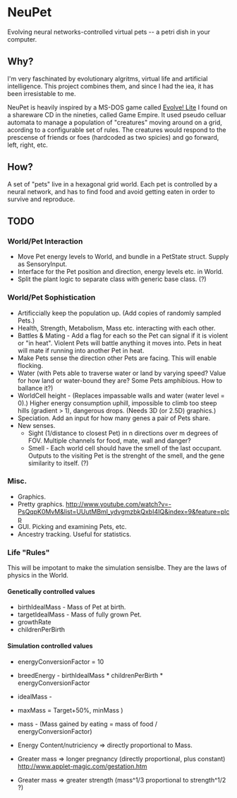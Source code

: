 NeuPet
======

Evolving neural networks-controlled virtual pets -- a petri dish in your computer.

Why?
----

I'm very faschinated by evolutionary algritms, virtual life and artificial intelligence. This project combines them, and since I had the iea, it has been irresistable to me.

NeuPet is heavily inspired by a MS-DOS game called [Evolve! Lite](http://www.youtube.com/watch?v=kPQBexmrvEQ) I found on a shareware CD in the nineties, called Game Empire. It used pseudo celluar automata to manage a population of "creatures" moving around on a grid, acording to a configurable set of rules. The creatures would respond to the prescense of friends or foes (hardcoded as two spicies) and go forward, left, right, etc.

How?
----

A set of "pets" live in a hexagonal grid world. Each pet is controlled by a neural network, and has to find food and avoid getting eaten in order to survive and reproduce.


TODO
----

### World/Pet Interaction

* Move Pet energy levels to World, and bundle in a PetState struct. Supply as SensoryInput.
* Interface for the Pet position and direction, energy levels etc. in World.
* Split the plant logic to separate class with generic base class. (?)

### World/Pet Sophistication

* Artificcially keep the population up. (Add copies of randomly sampled Pets.)
* Health, Strength, Metabolism, Mass etc. interacting with each other.
* Battles & Mating - Add a flag for each so the Pet can signal if it is violent or "in heat". Violent Pets will battle anything it moves into. Pets in heat will mate if running into another Pet in heat.
* Make Pets sense the direction other Pets are facing. This will enable flocking.
* Water (with Pets able to traverse water or land by varying speed? Value for how land or water-bound they are? Some Pets amphibious. How to ballance it?)
* WorldCell height - (Replaces impassable walls and water (water level = 0).) Higher energy consumption uphill, impossible to climb too steep hills (gradient > 1), dangerous drops. (Needs 3D (or 2.5D) graphics.)
* Speciation. Add an input for how many genes a pair of Pets share.
* New senses.
	* Sight (1/distance to closest Pet) in n directions over m degrees of FOV. Multiple channels for food, mate, wall and danger?
	* Smell - Each world cell should have the smell of the last occupant. Outputs to the visiting Pet is the strenght of the smell, and the gene similarity to itself. (?)

### Misc.

* Graphics.
* Pretty graphics. http://www.youtube.com/watch?v=-PsQqpK0MvM&list=UUutMBmI_ydvgmzbkQxbI4IQ&index=9&feature=plcp
* GUI. Picking and examining Pets, etc.
* Ancestry tracking. Useful for statistics.


### Life "Rules"

This will be impotant to make the simulation sensislbe. They are the laws of physics in the World.

#### Genetically controlled values

* birthIdealMass - Mass of Pet at birth.
* targetIdealMass - Mass of fully grown Pet.
* growthRate
* childrenPerBirth

#### Simulation controlled values

* energyConversionFactor = 10
* breedEnergy - birthIdealMass * childrenPerBirth * energyConversionFactor
* idealMass - 
* maxMass = Target+50%, minMass )
* mass - (Mass gained by eating = mass of food / energyConversionFactor)


* Energy Content/nutriciency => directly proportional to Mass.
* Greater mass => longer pregnancy (directly proportional, plus constant) http://www.applet-magic.com/gestation.htm
* Greater mass => greater strength (mass^1/3 proportional to strength^1/2 ?)
